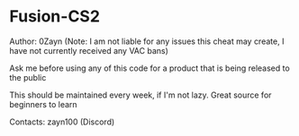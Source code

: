 # Fusion-CS2

Author: 0Zayn
(Note: I am not liable for any issues this cheat may create, I have not currently received any VAC bans)

Ask me before using any of this code for a product that is being released to the public

This should be maintained every week, if I'm not lazy.
Great source for beginners to learn

Contacts: zayn100 (Discord)
